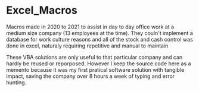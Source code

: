 # Excel_Macros
Macros made in 2020 to 2021 to assist in day to day office work at a medium size company (13 employees at the time).
They couln't implement a database for work culture reasons and all of the stock and cash control was done in excel, naturaly requiring repetitive and manual to maintain

These VBA solutions are only useful to that particular company and can hardly be reused or reporposed. 
However I keep the source code here as a memento because it was my first pratical software solution with tangible impact, saving the company over 8 hours a week of typing and error hunting.

